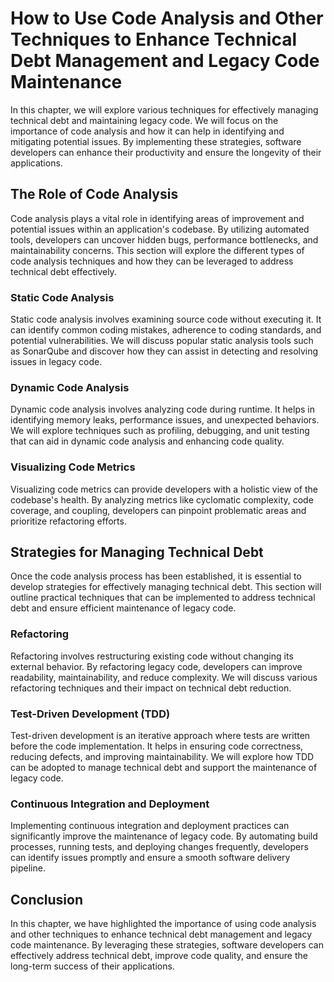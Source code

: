How to Use Code Analysis and Other Techniques to Enhance Technical Debt Management and Legacy Code Maintenance
=======================================================================================================================

In this chapter, we will explore various techniques for effectively managing technical debt and maintaining legacy code. We will focus on the importance of code analysis and how it can help in identifying and mitigating potential issues. By implementing these strategies, software developers can enhance their productivity and ensure the longevity of their applications.

The Role of Code Analysis
-------------------------

Code analysis plays a vital role in identifying areas of improvement and potential issues within an application's codebase. By utilizing automated tools, developers can uncover hidden bugs, performance bottlenecks, and maintainability concerns. This section will explore the different types of code analysis techniques and how they can be leveraged to address technical debt effectively.

### Static Code Analysis

Static code analysis involves examining source code without executing it. It can identify common coding mistakes, adherence to coding standards, and potential vulnerabilities. We will discuss popular static analysis tools such as SonarQube and discover how they can assist in detecting and resolving issues in legacy code.

### Dynamic Code Analysis

Dynamic code analysis involves analyzing code during runtime. It helps in identifying memory leaks, performance issues, and unexpected behaviors. We will explore techniques such as profiling, debugging, and unit testing that can aid in dynamic code analysis and enhancing code quality.

### Visualizing Code Metrics

Visualizing code metrics can provide developers with a holistic view of the codebase's health. By analyzing metrics like cyclomatic complexity, code coverage, and coupling, developers can pinpoint problematic areas and prioritize refactoring efforts.

Strategies for Managing Technical Debt
--------------------------------------

Once the code analysis process has been established, it is essential to develop strategies for effectively managing technical debt. This section will outline practical techniques that can be implemented to address technical debt and ensure efficient maintenance of legacy code.

### Refactoring

Refactoring involves restructuring existing code without changing its external behavior. By refactoring legacy code, developers can improve readability, maintainability, and reduce complexity. We will discuss various refactoring techniques and their impact on technical debt reduction.

### Test-Driven Development (TDD)

Test-driven development is an iterative approach where tests are written before the code implementation. It helps in ensuring code correctness, reducing defects, and improving maintainability. We will explore how TDD can be adopted to manage technical debt and support the maintenance of legacy code.

### Continuous Integration and Deployment

Implementing continuous integration and deployment practices can significantly improve the maintenance of legacy code. By automating build processes, running tests, and deploying changes frequently, developers can identify issues promptly and ensure a smooth software delivery pipeline.

Conclusion
----------

In this chapter, we have highlighted the importance of using code analysis and other techniques to enhance technical debt management and legacy code maintenance. By leveraging these strategies, software developers can effectively address technical debt, improve code quality, and ensure the long-term success of their applications.
